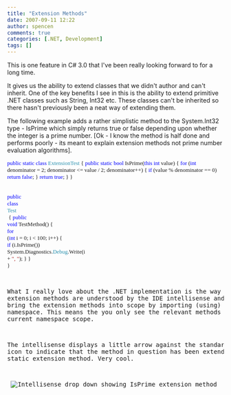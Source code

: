 ```yaml
---
title: "Extension Methods"
date: 2007-09-11 12:22
author: spencen
comments: true
categories: [.NET, Development]
tags: []
---
```


This is one feature in C# 3.0 that I've been really looking forward to for a long time.
 

It gives us the ability to extend classes that we didn't author and can't inherit. One of the key benefits I see in this is the ability to extend primitive .NET classes such as String, Int32 etc. These classes can't be inherited so there hasn't previously been a neat way of extending them.
 

The following example adds a rather simplistic method to the System.Int32 type - IsPrime which simply returns true or false depending upon whether the integer is a prime number. [Ok - I know the method is half done and performs poorly - its meant to explain extension methods not prime number evaluation algorithms].


<font face="Verdana" size="2">    <span style="color: rgb(0,0,255)">public</span> <span style="color: rgb(0,0,255)">static</span> <span style="color: rgb(0,0,255)">class</span> </font><font face="Verdana" size="2"><span style="color: rgb(43,145,175)">ExtensionTest
</span>    {
<span style="color: rgb(0,0,255)">public</span> <span style="color: rgb(0,0,255)">static</span> <span style="color: rgb(0,0,255)">bool</span> IsPrime(<span style="color: rgb(0,0,255)">this</span> <span style="color: rgb(0,0,255)">int</span> value)
{
<span style="color: rgb(0,0,255)">for</span> (<span style="color: rgb(0,0,255)">int</span> denominator = 2; denominator &lt;= value / 2; denominator++)
{
<span style="color: rgb(0,0,255)">if</span> (value % denominator == 0)
<span style="color: rgb(0,0,255)">return</span> <span style="color: rgb(0,0,255)">false</span>;
}
<span style="color: rgb(0,0,255)">return</span> <span style="color: rgb(0,0,255)">true</span>;
}
}</font></font></pre><pre class="code"><font face="Verdana" size="2">    <span style="color: rgb(0,0,255)">public</span> <span style="color: rgb(0,0,255)">class</span> </font><font size="2"><font face="Verdana"><span style="color: rgb(43,145,175)">Test
</span>    {
<span style="color: rgb(0,0,255)">public</span> <span style="color: rgb(0,0,255)">void</span> TestMethod()
{
<span style="color: rgb(0,0,255)">for</span> (<span style="color: rgb(0,0,255)">int</span> i = 0; i &lt; 100; i++)
{
<span style="color: rgb(0,0,255)">if</span> (i.IsPrime())
System.Diagnostics.<span style="color: rgb(43,145,175)">Debug</span>.Write(i + <span style="color: rgb(163,21,21)">", "</span>);
}
}
}</font></font>



What I really love about the .NET implementation is the way in which extension methods are understood by the IDE intellisense and how you bring the extension methods into scope by importing (using) the namespace. This means the you only see the relevant methods based on the current namespace scope.



The intellisense displays a little arrow against the standard method icon to indicate that the method in question has been extended by a static extension method. Very cool.



&nbsp;![Intellisense drop down showing IsPrime extension method](/images/Intellisense%20drop%20down%20showing%20IsPrime%20extension%20method.png)


